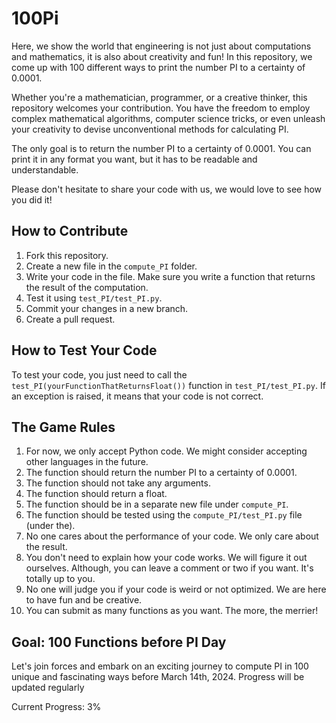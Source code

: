 # 100Pi

Here, we show the world that engineering is not just about computations and mathematics, it is also about creativity and fun! In this repository, we come up with 100 different ways to print the number PI to a certainty of 0.0001.

Whether you're a mathematician, programmer, or a creative thinker, this repository welcomes your contribution. You have the freedom to employ complex mathematical algorithms, computer science tricks, or even unleash your creativity to devise unconventional methods for calculating PI.

The only goal is to return the number PI to a certainty of 0.0001. You can print it in any format you want, but it has to be readable and understandable.

Please don't hesitate to share your code with us, we would love to see how you did it!

## How to Contribute

1. Fork this repository.
2. Create a new file in the `compute_PI` folder.
3. Write your code in the file. Make sure you write a function that returns the result of the computation.
4. Test it using `test_PI/test_PI.py`.
5. Commit your changes in a new branch.
6. Create a pull request.

## How to Test Your Code

To test your code, you just need to call the `test_PI(yourFunctionThatReturnsFloat())` function in `test_PI/test_PI.py`. If an exception is raised, it means that your code is not correct.

## The Game Rules

1. For now, we only accept Python code. We might consider accepting other languages in the future.
2. The function should return the number PI to a certainty of 0.0001.
3. The function should not take any arguments.
4. The function should return a float.
5. The function should be in a separate new file under `compute_PI`.
6. The function should be tested using the `compute_PI/test_PI.py` file (under the).
7. No one cares about the performance of your code. We only care about the result.
8. You don't need to explain how your code works. We will figure it out ourselves. Although, you can leave a comment or two if you want. It's totally up to you.
9. No one will judge you if your code is weird or not optimized. We are here to have fun and be creative.
10. You can submit as many functions as you want. The more, the merrier!

## Goal: 100 Functions before PI Day
Let's join forces and embark on an exciting journey to compute PI in 100 unique and fascinating ways before March 14th, 2024. Progress will be updated regularly

Current Progress: 3%
